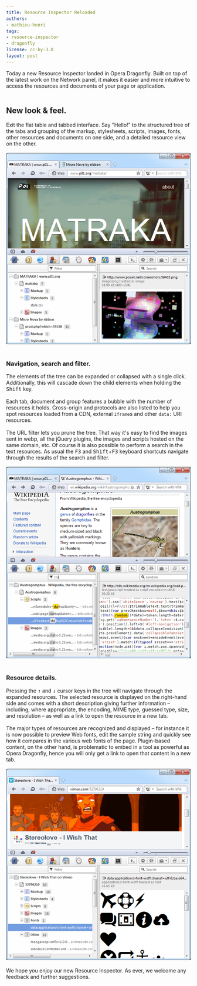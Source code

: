```yaml
---
title: Resource Inspector Reloaded
authors:
- mathieu-henri
tags:
- resource-inspector
- dragonfly
license: cc-by-3.0
layout: post
---
```


Today a new Resource Inspector landed in Opera Dragonfly. Built on top of the latest work on the Network panel, it makes it easier and more intuitive to access the resources and documents of your page or application.<br/><br/><h2>New look &amp; feel.</h2> Exit the flat table and tabbed interface. Say &quot;Hello!&quot; to the structured tree of the tabs and grouping of the markup, stylesheets, scripts, images, fonts, other resources and documents on one side, and a detailed resource view on the other.<br/><br/><span class='imgcenter'><img alt='' src='/blog/resource-inspector-reloaded/rir_main_3.png' /></span> <br/><br/><h3>Navigation, search and filter.</h3> The elements of the tree can be expanded or collapsed with a single click. Additionally, this will cascade down the child elements when holding the <kbd>Shift</kbd> key. <br/><br/>Each tab, document and group features a bubble with the number of resources it holds. Cross-origin and protocols are also listed to help you spot resources loaded from a CDN, external <code>iframe</code>s and other <code>data:</code> URI resources. <br/><br/>The URL filter lets you prune the tree. That way it&#39;s easy to find the images sent in webp, all the jQuery plugins, the images and scripts hosted on the same domain, etc. Of course it is also possible to perform a search in the text resources. As usual the <kbd>F3</kbd> and <kbd>Shift</kbd>+<kbd>F3</kbd> keyboard shortcuts navigate through the results of the search and filter.<br/><br/><span class='imgcenter'><img alt='' src='/blog/resource-inspector-reloaded/rir_filter_search_1.png' /></span>  <br/><br/><h3>Resource details.</h3> Pressing the <kbd>↑</kbd> and <kbd>↓</kbd> cursor keys in the tree will navigate through the expanded resources. The selected resource is displayed on the right-hand side and comes with a short description giving further information – including, where appropriate, the encoding, MIME type, guessed type, size, and resolution – as well as a link to open the resource in a new tab.<br/><br/>The major types of resources are recognized and displayed – for instance it is now possible to preview Web fonts, edit the sample string and quickly see how it compares in the various web fonts of the page. Plugin-based content, on the other hand, is problematic to embed in a tool as powerful as Opera Dragonfly, hence you will only get a link to open that content in a new tab.<br/><br/><span class='imgcenter'><img alt='' src='/blog/resource-inspector-reloaded/rir_fonts_2.png' /></span> <br/><br/>We hope you enjoy our new Resource Inspector. As ever, we welcome any feedback and further suggestions.
